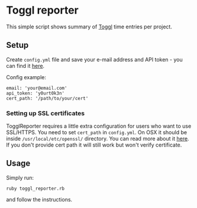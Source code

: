 Toggl reporter
==============

This simple script shows summary of [Toggl](https://www.toggl.com/) time entries per project.

## Setup

Create <code>config.yml</code> file and save your e-mail address and API token - you can find it [here](https://www.toggl.com/app/profile).

Config example:
```
email: 'your@email.com'
api_token: 'y0urt0k3n'
cert_path: '/path/to/your/cert'
```

### Setting up SSL certificates
TogglReporter requires a little extra configuration for users who want to use SSL/HTTPS. You need to set <code>cert_path</code> in <code>config.yml</code>. On OSX it should be inside <code>/usr/local/etc/openssl/</code> directory. You can read more about it [here](https://github.com/lostisland/faraday/wiki/Setting-up-SSL-certificates). If you don't provide cert path it will still work but won't verify certificate.

## Usage

Simply run:
```
ruby toggl_reporter.rb
```

and follow the instructions.
